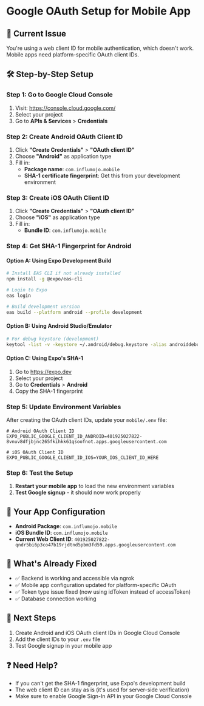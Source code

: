 # Google OAuth Setup for Mobile App

## 🚨 **Current Issue**
You're using a web client ID for mobile authentication, which doesn't work. Mobile apps need platform-specific OAuth client IDs.

## 🛠️ **Step-by-Step Setup**

### **Step 1: Go to Google Cloud Console**
1. Visit: https://console.cloud.google.com/
2. Select your project
3. Go to **APIs & Services** > **Credentials**

### **Step 2: Create Android OAuth Client ID**
1. Click **"Create Credentials"** > **"OAuth client ID"**
2. Choose **"Android"** as application type
3. Fill in:
   - **Package name**: `com.influmojo.mobile`
   - **SHA-1 certificate fingerprint**: Get this from your development environment

### **Step 3: Create iOS OAuth Client ID**
1. Click **"Create Credentials"** > **"OAuth client ID"**
2. Choose **"iOS"** as application type
3. Fill in:
   - **Bundle ID**: `com.influmojo.mobile`

### **Step 4: Get SHA-1 Fingerprint for Android**

#### **Option A: Using Expo Development Build**
```bash
# Install EAS CLI if not already installed
npm install -g @expo/eas-cli

# Login to Expo
eas login

# Build development version
eas build --platform android --profile development
```

#### **Option B: Using Android Studio/Emulator**
```bash
# For debug keystore (development)
keytool -list -v -keystore ~/.android/debug.keystore -alias androiddebugkey -storepass android -keypass android
```

#### **Option C: Using Expo's SHA-1**
1. Go to https://expo.dev
2. Select your project
3. Go to **Credentials** > **Android**
4. Copy the SHA-1 fingerprint

### **Step 5: Update Environment Variables**

After creating the OAuth client IDs, update your `mobile/.env` file:

```env
# Android OAuth Client ID
EXPO_PUBLIC_GOOGLE_CLIENT_ID_ANDROID=401925027822-8vnuv8dfjbjnc265fkihkk61qsoofnot.apps.googleusercontent.com

# iOS OAuth Client ID  
EXPO_PUBLIC_GOOGLE_CLIENT_ID_IOS=YOUR_IOS_CLIENT_ID_HERE
```

### **Step 6: Test the Setup**

1. **Restart your mobile app** to load the new environment variables
2. **Test Google signup** - it should now work properly

## 📱 **Your App Configuration**
- **Android Package**: `com.influmojo.mobile`
- **iOS Bundle ID**: `com.influmojo.mobile`
- **Current Web Client ID**: `401925027822-qndr5bi6p3co47b19rjdtnd5pbm3fd59.apps.googleusercontent.com`

## 🔧 **What's Already Fixed**
- ✅ Backend is working and accessible via ngrok
- ✅ Mobile app configuration updated for platform-specific OAuth
- ✅ Token type issue fixed (now using idToken instead of accessToken)
- ✅ Database connection working

## 🎯 **Next Steps**
1. Create Android and iOS OAuth client IDs in Google Cloud Console
2. Add the client IDs to your `.env` file
3. Test Google signup in your mobile app

## ❓ **Need Help?**
- If you can't get the SHA-1 fingerprint, use Expo's development build
- The web client ID can stay as is (it's used for server-side verification)
- Make sure to enable Google Sign-In API in your Google Cloud Console 